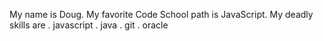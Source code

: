 My name is Doug.
My favorite Code School path is JavaScript.
My deadly skills are
. javascript
. java
. git
. oracle
